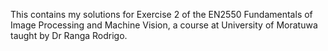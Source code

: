This contains my solutions for Exercise 2 of the EN2550 Fundamentals of Image Processing and Machine Vision, a course at University of Moratuwa taught by Dr Ranga Rodrigo.
